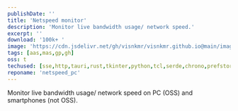 ```yaml
---
publishDate: ''
title: 'Netspeed monitor'
description: 'Monitor live bandwidth usage/ network speed.'
excerpt: ''
download: '100k+ '
image: 'https://cdn.jsdelivr.net/gh/visnkmr/visnkmr.github.io@main/images/nsm.webp'
tags: [aas,mas,gp,gh]
oss: t
techused: [sse,http,tauri,rust,tkinter,python,tcl,serde,chrono,prefstore,json,tiny_http,human-panic]
reponame: 'netspeed_pc'
---
```


Monitor live bandwidth usage/ network speed on PC (OSS) and smartphones (not OSS). 